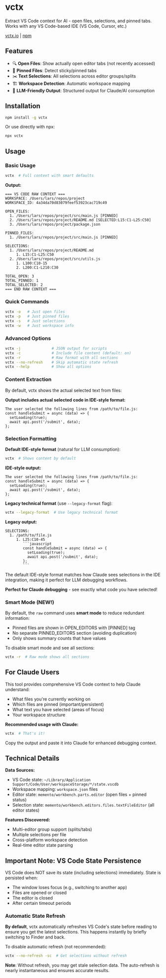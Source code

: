 # vctx

Extract VS Code context for AI - open files, selections, and pinned tabs. Works with any VS Code-based IDE (VS Code, Cursor, etc.)

[vctx.io](https://vctx.io) | [npm](https://www.npmjs.com/package/vctx)

## Features

- 🔍 **Open Files**: Show actually open editor tabs (not recently accessed)
- 📌 **Pinned Files**: Detect sticky/pinned tabs
- ✂️ **Text Selections**: All selections across editor groups/splits  
- 🏗️ **Workspace Detection**: Automatic workspace mapping
- 🤖 **LLM-Friendly Output**: Structured output for Claude/AI consumption

## Installation

```bash
npm install -g vctx
```

Or use directly with npx:
```bash
npx vctx
```

## Usage

### Basic Usage
```bash
vctx  # Full context with smart defaults
```

**Output:**
```
=== VS CODE RAW CONTEXT ===
WORKSPACE: /Users/lars/repos/project
WORKSPACE_ID: 4a34da70d83079feef53923cac719c49

OPEN_FILES:
  1. /Users/lars/repos/project/src/main.js [PINNED]
  2. /Users/lars/repos/project/README.md [SELECTED:L15:C1-L25:C50]
  3. /Users/lars/repos/project/package.json

PINNED_FILES:
  1. /Users/lars/repos/project/src/main.js [PINNED]

SELECTIONS:
  1. /Users/lars/repos/project/README.md
     1. L15:C1-L25:C50
  2. /Users/lars/repos/project/src/utils.js
     1. L100:C10-15
     2. L200:C1-L210:C30

TOTAL_OPEN: 3
TOTAL_PINNED: 1
TOTAL_SELECTED: 2
=== END RAW CONTEXT ===
```

### Quick Commands
```bash
vctx -o   # Just open files
vctx -p   # Just pinned files  
vctx -s   # Just selections
vctx -w   # Just workspace info
```

### Advanced Options
```bash
vctx -j              # JSON output for scripts
vctx -c              # Include file content (default: on)
vctx -r              # Raw format with all sections
vctx --no-refresh    # Skip automatic state refresh
vctx --help          # Show all options
```

### Content Extraction
By default, vctx shows the actual selected text from files:

**Output includes actual selected code in IDE-style format:**
```
The user selected the following lines from /path/to/file.js:
const handleSubmit = async (data) => {
  setLoading(true);
  await api.post('/submit', data);
};
```

### Selection Formatting

**Default IDE-style format** (natural for LLM consumption):
```bash
vctx  # Shows content by default
```

**IDE-style output:**
```
The user selected the following lines from /path/to/file.js:
const handleSubmit = async (data) => {
  setLoading(true);
  await api.post('/submit', data);
};
```

**Legacy technical format** (use `--legacy-format` flag):
```bash
vctx --legacy-format  # Use legacy technical format
```

**Legacy output:**
```
SELECTIONS:
  1. /path/to/file.js
     1. L25:C10-45
        ```javascript
        const handleSubmit = async (data) => {
          setLoading(true);
          await api.post('/submit', data);
        };
        ```
```

The default IDE-style format matches how Claude sees selections in the IDE integration, making it perfect for LLM debugging workflows.

**Perfect for Claude debugging** - see exactly what code you have selected!

### Smart Mode (NEW!)
By default, the `raw` command uses **smart mode** to reduce redundant information:
- Pinned files are shown in OPEN_EDITORS with [PINNED] tag
- No separate PINNED_EDITORS section (avoiding duplication)
- Only shows summary counts that have values

To disable smart mode and see all sections:
```bash
vctx -r  # Raw mode shows all sections
```

## For Claude Users

This tool provides comprehensive VS Code context to help Claude understand:
- What files you're currently working on
- Which files are pinned (important/persistent)
- What text you have selected (areas of focus)
- Your workspace structure

**Recommended usage with Claude:**
```bash
vctx  # That's it!
```

Copy the output and paste it into Claude for enhanced debugging context.

## Technical Details

**Data Sources:**
- VS Code state: `~/Library/Application Support/Code/User/workspaceStorage/*/state.vscdb`
- Workspace mapping: `workspace.json` files
- Editor state: `memento/workbench.parts.editor` (open files + pinned status)
- Selection state: `memento/workbench.editors.files.textFileEditor` (all editor states)

**Features Discovered:**
- Multi-editor group support (splits/tabs)
- Multiple selections per file
- Cross-platform workspace detection
- Real-time editor state parsing

## Important Note: VS Code State Persistence

VS Code does NOT save its state (including selections) immediately. State is persisted when:
- The window loses focus (e.g., switching to another app)
- Files are opened or closed
- The editor is closed
- After certain timeout periods

### Automatic State Refresh

**By default**, vctx automatically refreshes VS Code's state before reading to ensure you get the latest selections. This happens instantly by briefly switching to Finder and back.

To disable automatic refresh (not recommended):
```bash
vctx --no-refresh -sc  # Get selections without refresh
```

**Note**: Without refresh, you may get stale selection data. The auto-refresh is nearly instantaneous and ensures accurate results.